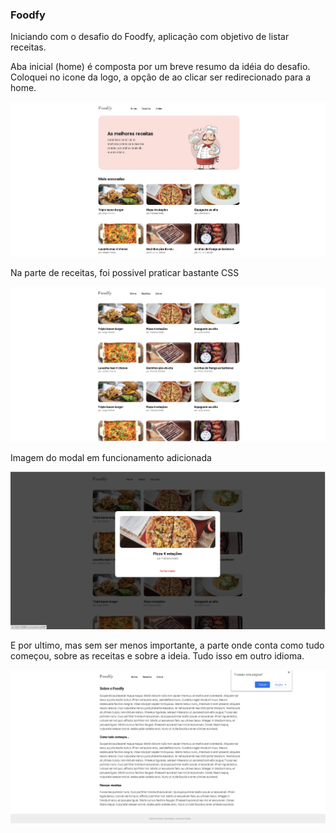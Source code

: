 ### Foodfy

Iniciando com o desafio do Foodfy, aplicação com objetivo de listar receitas. 

Aba inicial (home) é composta por um breve resumo da idéia do desafio.
Coloquei no icone da logo, a opção de ao clicar ser redirecionado para a home.

<p align="center">
  <img src="/preview/home2.png" width="" />
</p>

Na parte de receitas, foi possivel praticar bastante CSS

<p align="center">
  <img src="/preview/receitas.png" width="" />
</p>

Imagem do modal em funcionamento adicionada 

<p align="center">
  <img src="/preview/modal.png" width="" />
</p>

E por ultimo, mas sem ser menos importante, a parte onde conta como tudo começou, sobre as receitas e sobre a ideia.
Tudo isso em outro idioma.

<p align="center">
  <img src="/preview/sobre.png" width="" />
</p>


  
